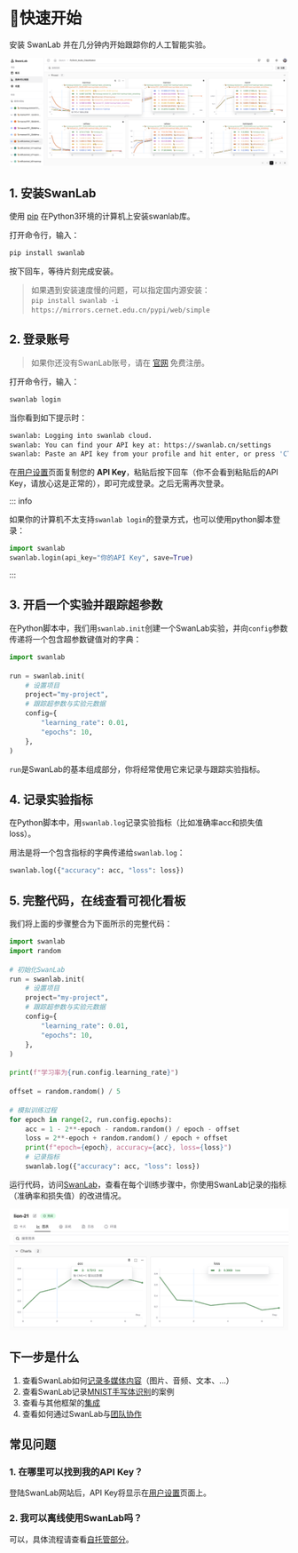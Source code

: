 
# 🚀快速开始

安装 SwanLab 并在几分钟内开始跟踪你的人工智能实验。

![quick-start-1](./quick_start/quick-start.png)


## 1. 安装SwanLab

使用 [pip](https://pip.pypa.io/en/stable/) 在Python3环境的计算机上安装swanlab库。

打开命令行，输入：

```bash
pip install swanlab
```

按下回车，等待片刻完成安装。

> 如果遇到安装速度慢的问题，可以指定国内源安装：  
> `pip install swanlab -i https://mirrors.cernet.edu.cn/pypi/web/simple`

## 2. 登录账号

> 如果你还没有SwanLab账号，请在 [官网](https://swanlab.cn) 免费注册。

打开命令行，输入：

```bash
swanlab login
```

当你看到如下提示时：

```bash
swanlab: Logging into swanlab cloud.
swanlab: You can find your API key at: https://swanlab.cn/settings
swanlab: Paste an API key from your profile and hit enter, or press 'CTRL-C' to quit:
```

在[用户设置](https://swanlab.cn/settings)页面复制您的 **API Key**，粘贴后按下回车（你不会看到粘贴后的API Key，请放心这是正常的），即可完成登录。之后无需再次登录。

::: info

如果你的计算机不太支持`swanlab login`的登录方式，也可以使用python脚本登录：

```python
import swanlab
swanlab.login(api_key="你的API Key", save=True)
```

:::

## 3. 开启一个实验并跟踪超参数

在Python脚本中，我们用`swanlab.init`创建一个SwanLab实验，并向`config`参数传递将一个包含超参数键值对的字典：

```python
import swanlab

run = swanlab.init(
    # 设置项目
    project="my-project",
    # 跟踪超参数与实验元数据
    config={
        "learning_rate": 0.01,
        "epochs": 10,
    },
)
```

`run`是SwanLab的基本组成部分，你将经常使用它来记录与跟踪实验指标。

## 4. 记录实验指标

在Python脚本中，用`swanlab.log`记录实验指标（比如准确率acc和损失值loss）。

用法是将一个包含指标的字典传递给`swanlab.log`：

```python
swanlab.log({"accuracy": acc, "loss": loss})
```

## 5. 完整代码，在线查看可视化看板

我们将上面的步骤整合为下面所示的完整代码：

```python (5,25)
import swanlab
import random

# 初始化SwanLab
run = swanlab.init(
    # 设置项目
    project="my-project",
    # 跟踪超参数与实验元数据
    config={
        "learning_rate": 0.01,
        "epochs": 10,
    },
)

print(f"学习率为{run.config.learning_rate}")

offset = random.random() / 5

# 模拟训练过程
for epoch in range(2, run.config.epochs):
    acc = 1 - 2**-epoch - random.random() / epoch - offset
    loss = 2**-epoch + random.random() / epoch + offset
    print(f"epoch={epoch}, accuracy={acc}, loss={loss}")
    # 记录指标
    swanlab.log({"accuracy": acc, "loss": loss})
```

运行代码，访问[SwanLab](https://swanlab.cn)，查看在每个训练步骤中，你使用SwanLab记录的指标（准确率和损失值）的改进情况。

![quick-start-1](./quick_start/line-chart.png)




## 下一步是什么

1. 查看SwanLab如何[记录多媒体内容](/guide_cloud/experiment_track/log-media)（图片、音频、文本、...）
1. 查看SwanLab记录[MNIST手写体识别](/examples/mnist.md)的案例
2. 查看与其他框架的[集成](/guide_cloud/integration/integration-pytorch-lightning.md)
3. 查看如何通过SwanLab与[团队协作](/guide_cloud/general/organization.md)

## 常见问题

### 1. 在哪里可以找到我的API Key？

登陆SwanLab网站后，API Key将显示在[用户设置](https://swanlab.cn/settings)页面上。

### 2. 我可以离线使用SwanLab吗？

可以，具体流程请查看[自托管部分](/guide_cloud/self_host/offline-board.md)。